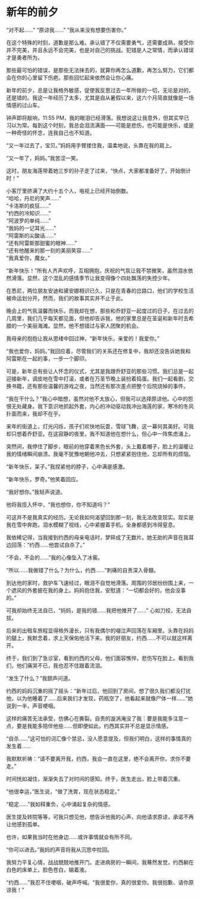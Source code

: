# 新年的前夕

“对不起……”
“原谅我……”
“我从来没有想要伤害你。”

在这个特殊的时刻，道歉是那么难。承认错了不仅需要勇气，还需要成熟，接受你并不完美，并且永远不会完美，也是对自己的挑战。犯错是人之常情，而承认错误才是勇者所为。

那些最可怕的错误，是那些无法抹去的，就算你再怎么道歉，再怎么努力，它们都会在你的心里留下伤疤。那些回忆起来依然会让你心痛。

新年的前夕，总是让我格外敏感，促使我反思过去一年所做的一切，无论是对的，还是错的。我这一年经历了太多，尤其是自从暑假以来，这六个月简直就像是一场情感的过山车。

钟声即将敲响，11:55 PM，我的眼泪已经滑落。我想说这让我意外，但其实早已习以为常。每到这个时刻，我总会泪流满面——可能是悲伤，也可能是快乐，或是一种奇怪的怀念，连我自己也不知道。

“又一年过去了，宝贝。”妈妈用手臂搂住我，温柔地说，头靠在我的肩上。

“又一年了，妈妈。”我苦涩一笑。

这时，朋友海莲带着她三岁的孙子走了过来，“快点，大家都准备好了，开始倒计时！”

小客厅里挤满了大约十五个人，电视上已经开始倒数。  
“哈哈，丹尼的笑声……”  
“卡洛斯的疯狂……”  
“约西的冷知识……”  
“阿波罗的单纯……”  
“我妈的一记耳光……”  
“阿雷斯的尖酸话……”  
“还有阿雷斯那甜蜜的眼神……”  
“还有他醒来的那一刻的美丽笑容……”  
“我真爱你，魔女。”

“新年快乐！”所有人齐声欢呼，互相拥抱，庆祝的气氛让我不禁微笑，虽然泪水依然滑落。显然，这个混乱的感情季节让我变得像个四处飘荡的失控少年。

在悉尼，两位朋友安迪和黛安娜相识已久，只是在青春的岔路口，他们的学校生活被命运划分开。然而，我们的故事其实并不止于此。

晚会上的气氛温馨而快乐，而我却在想，那些和乔舒亚一起度过的日子。在过去的几周里，我们几乎每天都见面，但他却告诉我，他的家里总是在圣诞和新年时去希腊的一个美丽海滩。显然，他不想错过与家人团聚的机会。

我母亲的抱抱让我从思绪中回过神，“新年快乐，亲爱的！我爱你。”

“我也爱你，妈妈。”我回应着，尽管我们的关系还在修复中，我却还没告诉她我和阿雷斯在一起的事，一步一个脚印。

可是，新年总有些让人怀念的仪式，尤其是我跟乔舒亚的那些习惯。我们总是一起迎接新年，调皮地在雪中打滚，或者在万圣节晚上装扮着捣蛋。我们一起看剧，交换书籍，还有那些温馨的游戏之夜，当然还有那次差点把整个后院烧掉的事件。

“我在干什么？”我心中暗想，虽然对他不太放心，但我可以选择原谅他。心中的怨恨无处藏身。我下意识地抓起外套，内心的冲动驱动我冲出海莲的家，寒冷的冬风扑面而来，我却不在乎。

来年的街道上，灯光闪烁，孩子们欢快地玩耍，雪球飞舞，这一幕何其美好。可我却只想着乔舒亚。在这寂静的夜里，我不知道他在想什么，但心中一阵焦虑涌上。

突然间，我停住了脚步，眼前的他穿着黑色长外套，头上戴着帽子，脸上的温暖让我的情绪瞬间崩溃。我毫不犹豫地朝他冲去，只想紧紧抱住他，忘却所有的烦恼。

“新年快乐，呆子。”我捏紧他的脖子，心中满是感激。

“新年快乐，罗奇。”他笑着回应。

“我好想你。”我轻声说道。

他将我揽入怀中，“我也想你，你不知道吗？”

可这并不是我真实的经历。无论我如何渴望回到那一刻，我无法改变现实。现实是我在雪中奔跑，泪水模糊了视线，心中紧握着手机，全身都感到冷得窒息。

我依稀记得，当我接到约西的母亲电话时，梦碎成了无数片。她无助的声音在我耳边回荡：“约西……他尝试自杀了。”

“不会，不会的……”我的心像坠入了冰窖。

“所以……我做错了什么？为什么，约西……”刺痛的自责深入骨髓。

到达他的家时，救护车飞速经过，眼泪不自觉地滑落。周围的邻居纷纷围上来，一个遮风的外套披在我的身上。妈妈抱住我，安慰道：“一切都会好的，他会没事的。”

可我却始终无法自已，“妈妈，是我的错……我把他推开了……” 心如刀绞，无法自拔。

后来的出租车旅程显得格外漫长，只有我偶尔的啜泣声回荡在车厢里。头靠在妈妈的腿上，我默念着，求上天保佑他活下来。我的好朋友，约西……不可以就这样离开。

终于，我们到了急诊室，看到约西的父母，他们面容憔悴，悲伤写在脸上。看到我们，他们痛哭不已，我也忍不住跟着流泪。

“发生了什么？”我颤声问道。

约西的妈妈沉重的摇了摇头：“新年过后，他回到了房间，想了很久我们都没打扰他，以为他睡着了……后来我们才发现，药瓶空了，他看起来就像尸体一样……”她说到一半，声音哽咽。

这样的痛苦无法承受，仿佛心在撕裂。自责的漩涡淹没了我：要是我能多注意一点，要是我能多陪伴他些……但即便如此，约西其实并不总是显示情感。

“自杀……”这可怕的词汇像个禁忌，没人愿意提及，但我们明白，这样的事情真的发生着……

我默默祈祷：“请不要离开我，约西，我会一直在这里，绝不会离开你，求你不要走。”

时间恍如凝住，渐渐失去了对时间的感知。终于，医生走出，脸上带着沉重。

“他很幸运，”医生说，“做了洗胃，现在状态稳定。”

“稳定……”我如释重负，心中涌起复杂的情感。

医生提及转院等等，可我只想见他，想告诉他我的心声，向他请求原谅，承诺不再让他感到孤单。

也许，如果我当时在他身边……或许事情就会有所不同。

“你可以进去。”我妈的声音将我从沉思中拉回。

我努力平复心情，战战兢兢地推开门。走进病房的一瞬间，我蓦然发觉，约西躺在白色的床单上，脸色苍白，输着液。

“约西……”我忍不住哽咽，破声呼喊。“我很爱你，真的很爱你。我很抱歉、请你原谅我！”
